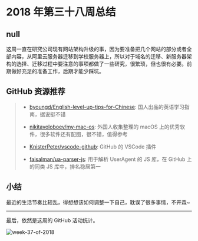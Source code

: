 # 2018 年第三十八周总结

## null

这周一直在研究公司现有网站架构升级的事，因为要准备把几个网站的部分或者全部内容，从阿里云服务器迁移到学校服务器上，所以对于域名的迁移、新服务器架构的选择、迁移过程中要注意的事项都做了一些研究，很繁琐，但也很有必要。前期做好充足的准备工作，后期才能少踩坑。

## GitHub 资源推荐

> - [byoungd/English-level-up-tips-for-Chinese](https://github.com/byoungd/English-level-up-tips-for-Chinese): 国人出品的英语学习指南，据说挺不错
>
> - [nikitavoloboev/my-mac-os](https://github.com/nikitavoloboev/my-mac-os): 外国人收集整理的 macOS 上的优秀软件，很多软件还有配图，很不错，值得参考
>
> - [KnisterPeter/vscode-github](https://github.com/KnisterPeter/vscode-github): GitHub 的 VSCode 插件
>
> - [faisalman/ua-parser-js](https://github.com/faisalman/ua-parser-js): 用于解析 UserAgent 的 JS 库，在 GitHub 上的同类 JS 库中，排名稳居第一

## 小结

最近的生活节奏比较乱，得想想该如何调整一下自己，耽误了很多事情，不开森~

---

最后，依然是这周的 GitHub 活动统计。

![week-37-of-2018](http://owve9bvtw.bkt.clouddn.com/FtzZVHnRrpqvYkTpTHLZLFJ8wjF_)
